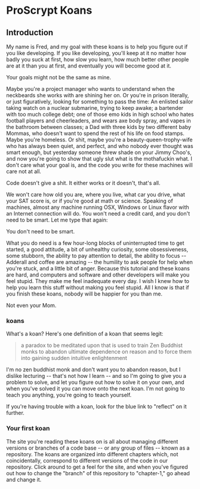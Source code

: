 # ProScrypt Koans

## Introduction

My name is Fred, and my goal with these koans is to help you figure out if you like developing. If you like developing, you'll keep at it no matter how badly you suck at first, how slow you learn, how much better other people are at it than you at first, and eventually you will become good at it.

Your goals might not be the same as mine.

Maybe you're a project manager who wants to understand when the neckbeards she works with are shining her on. Or you're in prison literally, or just figuratively, looking for something to pass the time: An enlisted sailor taking watch on a nuclear submarine, trying to keep awake; a bartender with too much college debt; one of those emo kids in high school who hates football players and cheerleaders, and wears axe body spray, and vapes in the bathroom between classes; a Dad with three kids by two different baby Mommas, who doesn't want to spend the rest of his life on food stamps. Maybe you're homeless. Or shit, maybe you're a beauty-queen-trophy-wife who has always been quiet, and perfect, and who nobody ever thought was smart enough, but yesterday someone threw shade on your Jimmy Choo's, and now you're going to show that ugly slut what is the mothafuckin what. I don't care what your goal is, and the code you write for these machines will care not at all.

Code doesn't give a shit. It either works or it doesn't, that's all.

We won't care how old you are, where you live, what car you drive, what your SAT score is, or if you're good at math or science. Speaking of machines, almost any machine running OSX, Windows or Linux flavor with an Internet connection will do. You won't need a credit card, and you don't need to be smart. Let me type that again:

You don't need to be smart.

What you do need is a few hour-long blocks of uninterrupted time to get started, a good attitude, a bit of unhealthy curiosity, some obsessiveness, some stubborn, the ability to pay attention to detail, the ability to focus -- Adderall and coffee are amazing -- the humility to ask people for help when you're stuck, and a little bit of anger. Because this tutorial and these koans are hard, and computers and software and other developers will make you feel stupid. They make me feel inadequate every day. I wish I knew how to help you learn this stuff without making you feel stupid. All I know is that if you finish these koans, nobody will be happier for you than me.

Not even your Mom.

### koans

What's a koan? Here's one definition of a koan that seems legit:

> a paradox to be meditated upon that is used to train Zen Buddhist monks to abandon ultimate dependence on reason and to force them into gaining sudden intuitive enlightenment

I'm no zen buddhist monk and don't want you to abandon reason, but I dislike lecturing -- that's not how I learn -- and so I'm going to give you a problem to solve, and let you figure out how to solve it on your own, and when you've solved it you can move onto the next koan. I'm not going to teach you anything, you're going to teach yourself.

If you're having trouble with a koan, look for the blue link to "reflect" on it further.

### Your first koan

The site you're reading these koans on is all about managing different versions or branches of a code base -- or any group of files -- known as a repository. The koans are organized into different chapters which, not coincidentally, correspond to different versions of the code in our repository. Click around to get a feel for the site, and when you've figured out how to change the "branch" of this repository to "chapter-1," go ahead and change it.  
